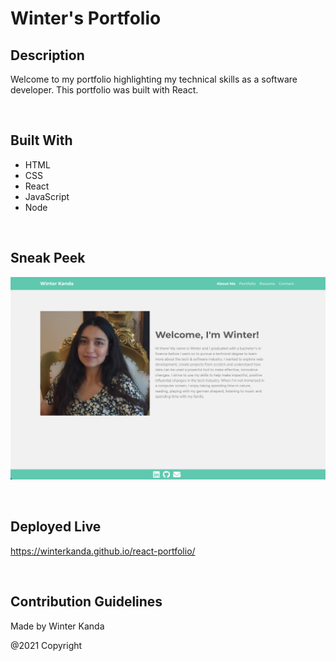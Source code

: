 # Winter's Portfolio

## Description
Welcome to my portfolio highlighting my technical skills as a software developer. This portfolio was built with React.

&nbsp;

## Built With
* HTML 
* CSS
* React
* JavaScript
* Node

&nbsp;

## Sneak Peek
![Screenshot](public/images/screenshot.png)

&nbsp;



## Deployed Live
https://winterkanda.github.io/react-portfolio/


&nbsp;


## Contribution Guidelines

Made by Winter Kanda 

@2021 Copyright